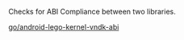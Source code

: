 Checks for ABI Compliance between two libraries.

[go/android-lego-kernel-vndk-abi](http://go/android-lego-kernel-vndk-abi)

